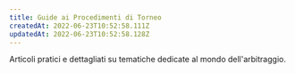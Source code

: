```yaml
---
title: Guide ai Procedimenti di Torneo
createdAt: 2022-06-23T10:52:58.111Z
updatedAt: 2022-06-23T10:52:58.128Z
---
```

Articoli pratici e dettagliati su tematiche dedicate al mondo dell'arbitraggio.

